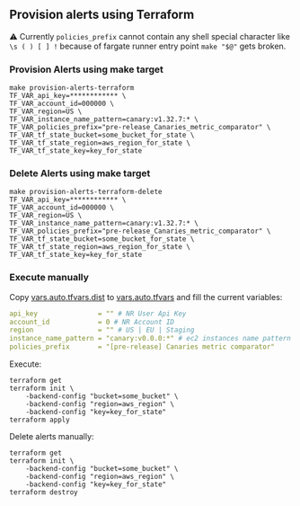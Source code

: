 ## Provision alerts using Terraform


⚠️ Currently `policies_prefix` cannot contain any shell special character like `\s ( ) [ ] !` because 
of fargate runner entry point `make "$@"` gets broken.

### Provision Alerts using make target

```
make provision-alerts-terraform
TF_VAR_api_key=************ \
TF_VAR_account_id=000000 \
TF_VAR_region=US \
TF_VAR_instance_name_pattern=canary:v1.32.7:* \
TF_VAR_policies_prefix="pre-release_Canaries_metric_comparator" \
TF_VAR_tf_state_bucket=some_bucket_for_state \
TF_VAR_tf_state_region=aws_region_for_state \
TF_VAR_tf_state_key=key_for_state
```


### Delete Alerts using make target

```
make provision-alerts-terraform-delete
TF_VAR_api_key=************ \
TF_VAR_account_id=000000 \
TF_VAR_region=US \
TF_VAR_instance_name_pattern=canary:v1.32.7:* \
TF_VAR_policies_prefix="pre-release_Canaries_metric_comparator" \
TF_VAR_tf_state_bucket=some_bucket_for_state \
TF_VAR_tf_state_region=aws_region_for_state \
TF_VAR_tf_state_key=key_for_state
```

### Execute manually
Copy [vars.auto.tfvars.dist](vars.auto.tfvars.dist) to [vars.auto.tfvars](vars.auto.tfvars) and 
fill the current variables:
```yaml
api_key               = "" # NR User Api Key
account_id            = 0 # NR Account ID
region                = "" # US | EU | Staging
instance_name_pattern = "canary:v0.0.0:*" # ec2 instances name pattern
policies_prefix       = "[pre-release] Canaries metric comparator"
```

Execute:
```shell
terraform get 
terraform init \
    -backend-config "bucket=some_bucket" \
    -backend-config "region=aws_region" \
    -backend-config "key=key_for_state"
terraform apply
```

Delete alerts manually:
```shell
terraform get 
terraform init \
    -backend-config "bucket=some_bucket" \
    -backend-config "region=aws_region" \
    -backend-config "key=key_for_state"
terraform destroy
```